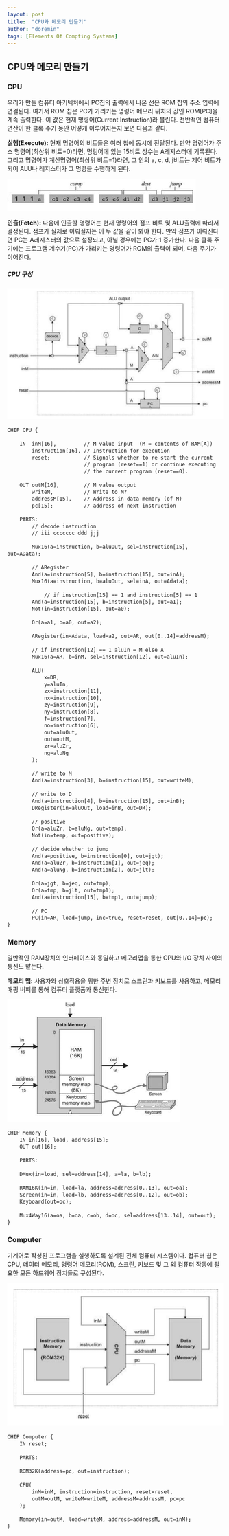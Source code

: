```yaml
---
layout: post
title:  "CPU와 메모리 만들기"
author: "doremin"
tags: [Elements Of Compting Systems]
---
```


## CPU와 메모리 만들기

### CPU

우리가 만들 컴퓨터 아키텍처에서 PC칩의 출력에서 나온 선은 ROM 칩의 주소 입력에 연결된다. 여기서 ROM 칩은 PC가 가리키는 명령어 메모리 위치의 값인 ROM[PC]을 계속 출력한다. 이 값은 현재 명령어(Current Instruction)라 불린다. 전반적인 컴퓨터 연산이 한 클록 주기 동안 어떻게 이루어지는지 보면 다음과 같다.

**실행(Execute):** 현재 명령어의 비트들은 여러 칩에 동시에 전달된다. 만약 명령어가 주소 명령어(최상위 비트=0)라면, 명렁어에 있는 15비트 상수는 A레지스터에 기록된다. 그리고 명령어가 계산명령어(최상위 비트=1)라면, 그 안의 a, c, d, j비트는 제어 비트가 되어 ALU나 레지스터가 그 명령을 수행하게 된다.

![Instruction](/assets/images/2021-01-20/2021-01-20-1.png)

**인출(Fetch):** 다음에 인출할 명령어는 현재 명령어의 점프 비트 및 ALU출력에 따라서 결정된다. 점프가 실제로 이뤄질지는 이 두 값을 같이 봐야 한다. 만약 점프가 이뤄진다면 PC는 A레지스터의 값으로 설정되고, 아닐 경우에는 PC가 1 증가한다. 다음 클록 주기에는 프로그램 계수기(PC)가 가리키는 명령어가 ROM의 출력이 되며, 다음 주기가 이어진다.

##### CPU 구성

![CPU](/assets/images/2021-01-20/2021-01-20-3.png)

```
CHIP CPU {

    IN  inM[16],         // M value input  (M = contents of RAM[A])
        instruction[16], // Instruction for execution
        reset;           // Signals whether to re-start the current
                         // program (reset==1) or continue executing
                         // the current program (reset==0).

    OUT outM[16],        // M value output
        writeM,          // Write to M? 
        addressM[15],    // Address in data memory (of M)
        pc[15];          // address of next instruction

    PARTS:
        // decode instruction
        // iii ccccccc ddd jjj

        Mux16(a=instruction, b=aluOut, sel=instruction[15], out=AData);

        // ARegister
        And(a=instruction[5], b=instruction[15], out=inA);
        Mux16(a=instruction, b=aluOut, sel=inA, out=Adata);

            // if instruction[15] == 1 and instruction[5] == 1
        And(a=instruction[15], b=instruction[5], out=a1);
        Not(in=instruction[15], out=a0);

        Or(a=a1, b=a0, out=a2);
        
        ARegister(in=Adata, load=a2, out=AR, out[0..14]=addressM);
        
        // if instruction[12] == 1 aluIn = M else A
        Mux16(a=AR, b=inM, sel=instruction[12], out=aluIn);

        ALU(
            x=DR,
            y=aluIn,
            zx=instruction[11],
            nx=instruction[10],
            zy=instruction[9], 
            ny=instruction[8], 
            f=instruction[7], 
            no=instruction[6],  
            out=aluOut,
            out=outM,
            zr=aluZr,
            ng=aluNg
        );

        // write to M
        And(a=instruction[3], b=instruction[15], out=writeM);        

        // write to D
        And(a=instruction[4], b=instruction[15], out=inB);
        DRegister(in=aluOut, load=inB, out=DR);

        // positive
        Or(a=aluZr, b=aluNg, out=temp);
        Not(in=temp, out=positive);

        // decide whether to jump
        And(a=positive, b=instruction[0], out=jgt);
        And(a=aluZr, b=instruction[1], out=jeq);
        And(a=aluNg, b=instruction[2], out=jlt);

        Or(a=jgt, b=jeq, out=tmp);
        Or(a=tmp, b=jlt, out=tmp1);
        And(a=instruction[15], b=tmp1, out=jump);

        // PC
        PC(in=AR, load=jump, inc=true, reset=reset, out[0..14]=pc);
}
```

### Memory

일반적인 RAM장치의 인터페이스와 동일하고 메모리맵을 통한 CPU와 I/O 장치 사이의 통신도 맡는다.

**메모리 맵:** 사용자와 상호작용을 위한 주변 장치로 스크린과 키보드를 사용하고, 메모리 매핑 버퍼를 통해 컴퓨터 플랫폼과 통신한다. 

![Memory](/assets/images/2021-01-20/2021-01-20-4.png)

```
CHIP Memory {
    IN in[16], load, address[15];
    OUT out[16];

    PARTS:

    DMux(in=load, sel=address[14], a=la, b=lb);
    
    RAM16K(in=in, load=la, address=address[0..13], out=oa);
    Screen(in=in, load=lb, address=address[0..12], out=ob);
    Keyboard(out=oc);
    
    Mux4Way16(a=oa, b=oa, c=ob, d=oc, sel=address[13..14], out=out);
}
```

### Computer

기계어로 작성된 프로그램을 실행하도록 설계된 전체 컴퓨터 시스템이다. 컵퓨터 칩은 CPU, 데이터 메모리, 명령어 메모리(ROM), 스크린, 키보드 및 그 외 컴퓨터 작동에 필요한 모든 하드웨어 장치들로 구성된다.

![Computer](/assets/images/2021-01-20/2021-01-20-5.png)

```
CHIP Computer {
    IN reset;

    PARTS:

    ROM32K(address=pc, out=instruction);
    
    CPU(
        inM=inM, instruction=instruction, reset=reset,
        outM=outM, writeM=writeM, addressM=addressM, pc=pc
    );

    Memory(in=outM, load=writeM, address=addressM, out=inM);
}
```
